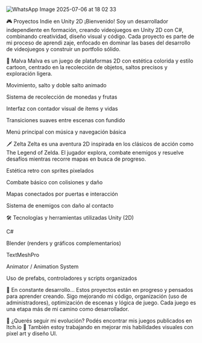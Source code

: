 

![WhatsApp Image 2025-07-06 at 18 02 33](https://github.com/user-attachments/assets/3bcd42f8-0fbd-4721-8e66-23aeff6454d8)

🎮 Proyectos Indie en Unity 2D
¡Bienvenido! Soy un desarrollador independiente en formación, creando videojuegos en Unity 2D con C#, combinando creatividad, diseño visual y código. Cada proyecto es parte de mi proceso de aprendi
zaje, enfocado en dominar las bases del desarrollo de videojuegos y construir un portfolio sólido.

🌿 Malva
Malva es un juego de plataformas 2D con estética colorida y estilo cartoon, centrado en la recolección de objetos, saltos precisos y exploración ligera.

Movimiento, salto y doble salto animado

Sistema de recolección de monedas y frutas

Interfaz con contador visual de ítems y vidas

Transiciones suaves entre escenas con fundido

Menú principal con música y navegación básica

🗡️ Zelta
Zelta es una aventura 2D inspirada en los clásicos de acción como The Legend of Zelda. El jugador explora, combate enemigos y resuelve desafíos mientras recorre mapas en busca de progreso.

Estética retro con sprites pixelados

Combate básico con colisiones y daño

Mapas conectados por puertas e interacción

Sistema de enemigos con daño al contacto

🛠️ Tecnologías y herramientas utilizadas
Unity (2D)

C#

Blender (renders y gráficos complementarios)

TextMeshPro

Animator / Animation System

Uso de prefabs, controladores y scripts organizados

🚧 En constante desarrollo...
Estos proyectos están en progreso y pensados para aprender creando. Sigo mejorando mi código, organización (uso de administradores), optimización de escenas y lógica de juego. Cada juego es una etapa más de mi camino como desarrollador.

📌 ¿Querés seguir mi evolución? Podés encontrar mis juegos publicados en Itch.io
🎨 También estoy trabajando en mejorar mis habilidades visuales con pixel art y diseño UI.
